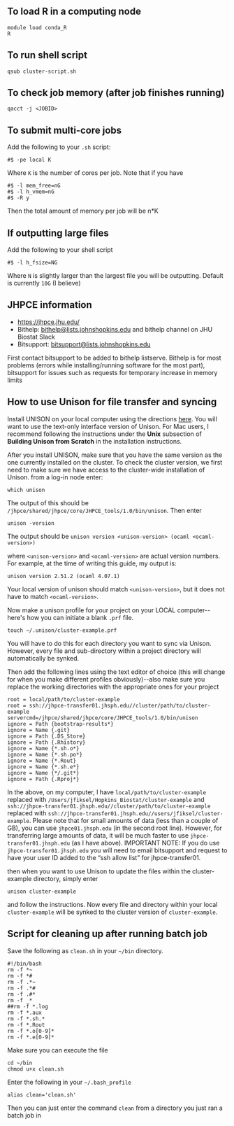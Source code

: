 ## To load R in a computing node

```
module load conda_R
R
```

## To run shell script

```
qsub cluster-script.sh
```

## To check job memory (after job finishes running)

```
qacct -j <JOBID>
```

## To submit multi-core jobs

Add the following to your `.sh` script:

```
#$ -pe local K
```

Where `K` is the number of cores per job. Note that if you have

```
#$ -l mem_free=nG
#$ -l h_vmem=nG
#$ -R y
```

Then the total amount of memory per job will be n*K

## If outputting large files

Add the following to your shell script

```
#$ -l h_fsize=NG
```

Where `N` is slightly larger than the largest file you will be outputting. Default is currently `10G` (I believe)

## JHPCE information
* https://jhpce.jhu.edu/
* Bithelp: bithelp@lists.johnshopkins.edu and bithelp channel on JHU Biostat Slack
* Bitsupport: bitsupport@lists.johnshopkins.edu

First contact bitsupport to be added to bithelp listserve. Bithelp is for most problems (errors while installing/running software for the most part), bitsupport for issues such as requests for temporary increase in memory limits


## How to use Unison for file transfer and syncing
Install UNISON on your local computer using the directions [here](http://www.cis.upenn.edu/~bcpierce/unison/download/releases/stable/unison-manual.html#install). You will want to use the text-only interface version of Unison. For Mac users, I recommend following the instructions under the **Unix** subsection of **Building Unison from Scratch** in the installation instructions. 

After you install UNISON, make sure that you have the same version as the one currently installed on the cluster.
To check the cluster version, we first need to make sure we have access to the cluster-wide installation of Unison. from a log-in node enter:

```
which unison
```

The output of this should be `/jhpce/shared/jhpce/core/JHPCE_tools/1.0/bin/unison`. Then enter

```
unison -version
```

The output should be `unison version <unison-version> (ocaml <ocaml-version>)`

where `<unison-version>` and `<ocaml-version>` are actual version numbers. For example, at the time of writing this guide, my output is:

`unison version 2.51.2 (ocaml 4.07.1)`

Your local version of unison should match `<unison-version>`, but it does not have to match `<ocaml-version>`.


Now make a unison profile for your project on your LOCAL computer--here's how you can initiate a blank `.prf` file.

```
touch ~/.unison/cluster-example.prf
```
You will have to do this for each directory you want to sync via Unison. However, every file and sub-directory within a project directory will automatically be synked.

Then add the following lines using the text editor of choice (this will change for when you make different profiles obviously)--also make sure you replace the working directories with the appropriate ones for your project

```
root = local/path/to/cluster-example
root = ssh://jhpce-transfer01.jhsph.edu//cluster/path/to/cluster-example
servercmd=/jhpce/shared/jhpce/core/JHPCE_tools/1.0/bin/unison
ignore = Path {bootstrap-results*}
ignore = Name {.git}
ignore = Path {.DS_Store}
ignore = Path {.Rhistory}
ignore = Name {*.sh.o*}
ignore = Name {*.sh.po*}
ignore = Name {*.Rout}
ignore = Name {*.sh.e*}
ignore = Name {*/.git*}
ignore = Path {.Rproj*}
```

In the above, on my computer, I have `local/path/to/cluster-example` replaced with `/Users/jfiksel/Hopkins_Biostat/cluster-example` and `ssh://jhpce-transfer01.jhsph.edu//cluster/path/to/cluster-example` replaced with `ssh://jhpce-transfer01.jhsph.edu//users/jfiksel/cluster-example`.  Please note that for small amounts of data (less than a couple of GB), you can use `jhpce01.jhsph.edu` (in the second root line).  However, for transferring large amounts of data, it will be much faster to use `jhpce-transfer01.jhsph.edu` (as I have above).  IMPORTANT NOTE: If you do use `jhpce-transfer01.jhsph.edu` you will need to email bitsupport and request to have your user ID added to the “ssh allow list” for jhpce-transfer01.


then when you want to use Unison to update the files within the cluster-example directory, simply enter

```
unison cluster-example
```

and follow the instructions. Now every file and directory within your local `cluster-example` will be synked to the cluster version of `cluster-example`.

## Script for cleaning up after running batch job

Save the following as `clean.sh` in your `~/bin` directory.

```
#!/bin/bash
rm -f *~
rm -f *#
rm -f .*~
rm -f .*#
rm -f .#*
rm -f _*
##rm -f *.log
rm -f *.aux
rm -f *.sh.*
rm -f *.Rout
rm -f *.o[0-9]*
rm -f *.e[0-9]*
```

Make sure you can execute the file

```
cd ~/bin
chmod u+x clean.sh
```

Enter the following in your `~/.bash_profile`

```
alias clean='clean.sh'
```

Then you can just enter the command `clean` from a directory you just ran a batch job in

